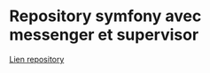 # Repository symfony avec messenger et supervisor
[Lien repository](https://github.com/Eddaoust/Docker-Symfony/blob/main/docker-compose.yml)